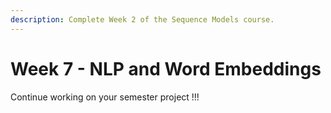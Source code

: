 ```yaml
---
description: Complete Week 2 of the Sequence Models course.
---
```


# Week 7 - NLP and Word Embeddings

Continue working on your semester project !!!

